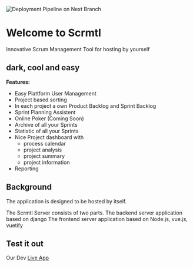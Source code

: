 ![Deployment Pipeline on Next Branch](https://github.com/scrmtl/server/workflows/Deployment%20Pipeline%20on%20Next%20Branch/badge.svg?branch=next)

# Welcome to Scrmtl

Innovative Scrum Management Tool for hosting by yourself

## dark, cool and easy

**Features:**
- Easy Plattform User Management
- Project based sorting
- In each project a own Product Backlog and Sprint Backlog
- Sprint Planning Assistent
- Online Poker (Coming Soon)
- Archive of all your Sprints
- Statistic of all your Sprints
- Nice Project dashboard with
  - process calendar
  - project analysis
  - project summary
  - project information
- Reporting
  
  


## Background
The application is designed to be hosted by itself.

The Scrmtl Server consists of two parts.
The backend server application based on django
The frontend server application based on Node.js, vue.js, vuetify

## Test it out

Our Dev [Live App](https://scrmtl.ddns.net/app)
